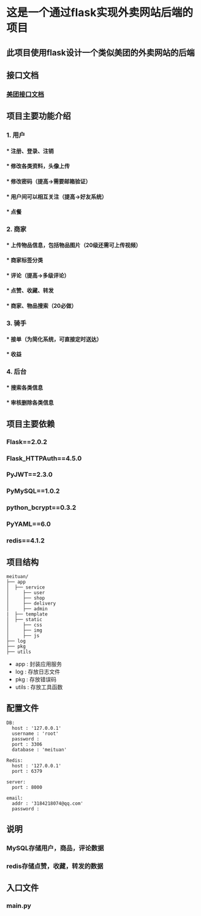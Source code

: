# 这是一个通过flask实现外卖网站后端的项目
## 此项目使用flask设计一个类似美团的外卖网站的后端

## 接口文档
### [美团接口文档](https://documenter.getpostman.com/view/18742402/UVkmPwcb)

## 项目主要功能介绍
### 1. 用户
#### * 注册、登录、注销
#### * 修改各类资料，头像上传
#### * 修改密码（提高->需要邮箱验证）
#### * 用户间可以相互关注（提高->好友系统）
#### * 点餐
### 2. 商家
#### * 上传物品信息，包括物品图片（20级还需可上传视频）
#### * 商家标签分类
#### * 评论（提高->多级评论）
#### * 点赞、收藏、转发
#### * 商家、物品搜索（20必做）
### 3. 骑手
#### * 接单（为简化系统，可直接定时送达）
#### * 收益
### 4. 后台
#### * 搜索各类信息
#### * 审核删除各类信息

## 项目主要依赖
### Flask==2.0.2
### Flask_HTTPAuth==4.5.0
### PyJWT==2.3.0
### PyMySQL==1.0.2
### python_bcrypt==0.3.2
### PyYAML==6.0
### redis==4.1.2

## 项目结构

```shell
meituan/
├── app
│  ├── service
│     ├── user
│     ├── shop
│     ├── delivery
│     ├── admin
|  ├── template
│  ├── static
│     ├── css
│     ├── img
│     ├── js
├── log
├── pkg
├── utils
``` 
 
- app : 封装应用服务
- log : 存放日志文件
- pkg : 存放错误码
- utils : 存放工具函数

## 配置文件
```
DB:
  host : '127.0.0.1'
  username : 'root'
  password :
  port : 3306
  database : 'meituan'

Redis:
  host : '127.0.0.1'
  port : 6379

server:
  port : 8000

email:
  addr : '3184218074@qq.com'
  password : 
```
## 说明
### MySQL存储用户，商品，评论数据
### redis存储点赞，收藏，转发的数据

## 入口文件
### main.py
